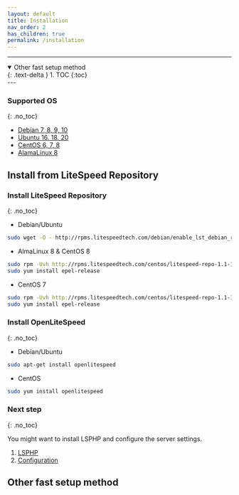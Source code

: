 ```yaml
---
layout: default
title: Installation
nav_order: 2
has_children: true
permalink: /installation
---
```


---
<details open markdown="block">
  <summary>
    Other fast setup method
  </summary>
  {: .text-delta }
1. TOC
{:toc}

</details>
---

### Supported OS 
{: .no_toc}
- [Debian 7, 8, 9, 10](https://www.debian.org/distrib/)
- [Ubuntu 16, 18, 20](https://www.ubuntu.com/download)
- [CentOS 6, 7, 8](https://www.centos.org/download/)
- [AlamaLinux 8](https://mirrors.almalinux.org/isos.html)


## Install from LiteSpeed Repository

### Install LiteSpeed Repository
{: .no_toc}

- Debian/Ubuntu
```bash
sudo wget -O - http://rpms.litespeedtech.com/debian/enable_lst_debian_repo.sh | sudo bash
```
- AlmaLinux 8 & CentOS 8
```bash
sudo rpm -Uvh http://rpms.litespeedtech.com/centos/litespeed-repo-1.1-1.el8.noarch.rpm
sudo yum install epel-release
```
- CentOS 7
```bash
sudo rpm -Uvh http://rpms.litespeedtech.com/centos/litespeed-repo-1.1-1.el7.noarch.rpm
sudo yum install epel-release
```

### Install OpenLiteSpeed
{: .no_toc}

- Debian/Ubuntu
```bash
sudo apt-get install openlitespeed
```
- CentOS
```bash
sudo yum install openlitespeed
```

### Next step
{: .no_toc} 

You might want to install LSPHP and configure the server settings. 
1. [LSPHP](/docs/php)
2. [Configuration](/docs/configuration)

## Other fast setup method


